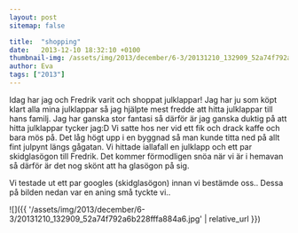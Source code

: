 ```yaml
---
layout: post
sitemap: false

title:  "shopping"
date:   2013-12-10 18:32:10 +0100
thumbnail-img: /assets/img/2013/december/6-3/20131210_132909_52a74f792a6b228fffa884a6.jpg
author: Eva
tags: ["2013"]
---
```


Idag har jag och Fredrik varit och shoppat julklappar! Jag har ju som köpt klart alla mina julklappar så jag hjälpte mest fredde att hitta julklappar till hans familj. Jag har ganska stor fantasi så därför är jag ganska duktig på att hitta julklappar tycker jag:D Vi satte hos ner vid ett fik och drack kaffe och bara mös på. Det låg högt upp i en byggnad så man kunde titta ned på allt fint julpynt längs gågatan. Vi hittade iallafall en julklapp och ett par skidglasögon till Fredrik. Det kommer förmodligen snöa när vi är i hemavan så därför är det nog skönt att ha glasögon på sig. 

Vi testade ut ett par googles (skidglasögon) innan vi bestämde oss.. Dessa på bilden nedan var en aning små tyckte vi..

![]({{ '/assets/img/2013/december/6-3/20131210_132909_52a74f792a6b228fffa884a6.jpg'  | relative_url }})

